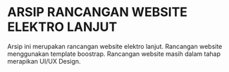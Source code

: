 # ARSIP RANCANGAN WEBSITE ELEKTRO LANJUT
Arsip ini merupakan rancangan website elektro lanjut. Rancangan website menggunakan template boostrap. Rancangan website masih dalam tahap merapikan UI/UX Design.
